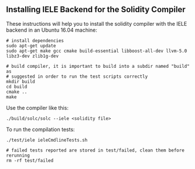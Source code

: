 ## Installing IELE Backend for the Solidity Compiler

These instructions will help you to install the solidity compiler with the IELE backend in an Ubuntu 16.04 machine:

```
# install dependencies
sudo apt-get update
sudo apt-get make gcc cmake build-essential libboost-all-dev llvm-5.0 libz3-dev zlib1g-dev

# build compiler, it is important to build into a subdir named "build" as
# suggested in order to run the test scripts correctly
mkdir build
cd build
cmake ..
make
```

Use the compiler like this:
```
./build/solc/solc --iele <solidity file>
```

To run the compilation tests:
```
./test/iele ieleCmdlineTests.sh

# failed tests reported are stored in test/failed, clean them before rerunning
rm -rf test/failed
```


